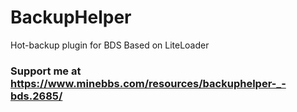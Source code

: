 # BackupHelper
Hot-backup plugin for BDS
Based on LiteLoader

### Support me at https://www.minebbs.com/resources/backuphelper-_-bds.2685/
